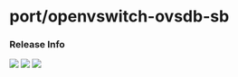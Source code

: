 # port/openvswitch-ovsdb-sb

### Release Info
[![](https://images.microbadger.com/badges/version/port/openvswitch-ovsdb-sb.svg)](http://microbadger.com/images/port/openvswitch-ovsdb-sb "Image info @ microbadger.com")
[![](https://images.microbadger.com/badges/image/port/openvswitch-ovsdb-sb.svg)](http://microbadger.com/images/port/openvswitch-ovsdb-sb "Image info @ microbadger.com")
[![](https://images.microbadger.com/badges/commit/port/openvswitch-ovsdb-sb.svg)](http://microbadger.com/images/port/openvswitch-ovsdb-sb "Image info @ microbadger.com")
